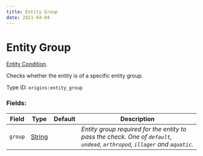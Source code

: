 ```yaml
---
title: Entity Group
date: 2021-04-04
---
```

# Entity Group

[Entity Condition](../entity_conditions.md).

Checks whether the entity is of a specific entity group.

Type ID: `origins:entity_group`

### Fields:

Field  | Type | Default | Description
-------|------|---------|-------------
`group` | [String](../data_types/string.md) | |  _Entity group required for the entity to pass the check. One of `default`, `undead`, `arthropod`, `illager` and `aquatic`._
